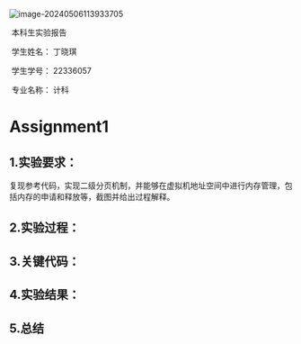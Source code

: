  

![image-20240506113933705](C:\Users\丁晓琪\AppData\Roaming\Typora\typora-user-images\image-20240506113933705.png)

 

 

​												本科生实验报告

​										学生姓名：      丁晓琪

​										学生学号：       22336057

​										专业名称：	计科

# Assignment1

## 1.实验要求：

复现参考代码，实现二级分页机制，并能够在虚拟机地址空间中进行内存管理，包括内存的申请和释放等，截图并给出过程解释。

## 2.实验过程：

## 3.关键代码：

## 4.实验结果：

## 5.总结

